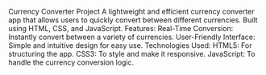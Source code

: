 Currency Converter Project
A lightweight and efficient currency converter app that allows users to quickly convert between different currencies. Built using HTML, CSS, and JavaScript. 
Features:
Real-Time Conversion: Instantly convert between a variety of currencies.
User-Friendly Interface: Simple and intuitive design for easy use. 
Technologies Used:
HTML5: For structuring the app.
CSS3: To style and make it responsive.
JavaScript: To handle the currency conversion logic.
